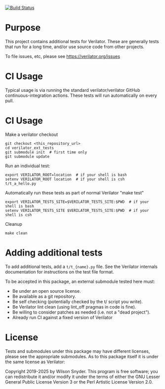 [![Build Status](https://github.com/verilator/verilator_ext_tests/workflows/build/badge.svg)](https://github.com/verilator/verilator_ext_tests/actions?query=workflow%3Abuild)

# Purpose

This project contains additional tests for Verilator. These are generally
tests that run for a long time, and/or use source code from other projects.

To file issues, etc, please see https://verilator.org/issues

# CI Usage

Typical usage is via running the standard verilator/verilator GitHub
continuous-integration actions.  These tests will run automatically on
every pull.

# CI Usage

Make a verilator checkout

```
git checkout <this_repository_url>
cd verilator_ext_tests
git submodule init  # first time only
git submodule update
```

Run an individual test:

```
export VERILATOR_ROOT=location  # if your shell is bash
setenv VERILATOR_ROOT location  # if your shell is csh
t/t_a_hello.py
```

Automatically run these tests as part of normal Verilator "make test"

```
export VERILATOR_TESTS_SITE=$VERILATOR_TESTS_SITE:$PWD  # if your shell is bash
setenv VERILATOR_TESTS_SITE $VERILATOR_TESTS_SITE:$PWD  # if your shell is csh
```

Cleanup

```
make clean
```

# Adding additional tests

To add additional tests, add a `t/t_{name}.py` file.  See the Verilator
internals documentation for instructions on the test file format.

To be accepted in this package, an external submodule tested here must:

* Be under an open source license.
* Be available as a git repository.
* Be self checking (potentially checked by the t/ script you write).
* Be Verilator lint clean (using lint_off pragmas in code is fine).
* Be willing to consider patches as needed (i.e. not a "dead project").
* Already run CI against a fixed version of Verilator

# License

Tests and submodules under this package may have different licenses, please
see the appropriate submodules.  As to this package itself it is under the
same license as Verilator:

Copyright 2019-2025 by Wilson Snyder.  This program is free software; you
can redistribute it and/or modify it under the terms of either the GNU
Lesser General Public License Version 3 or the Perl Artistic License
Version 2.0.
